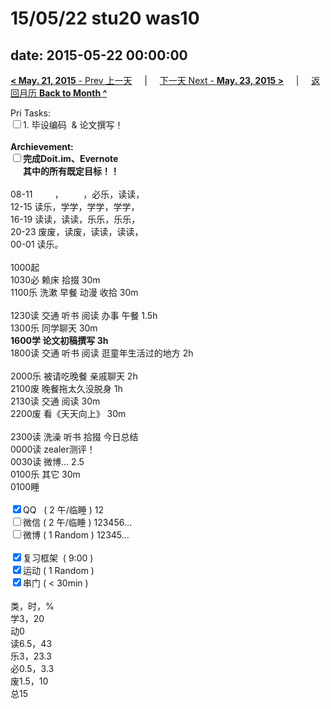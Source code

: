 # 15/05/22 stu20 was10

date: 2015-05-22 00:00:00
---
[**< May. 21, 2015** - Prev 上一天](/lifelogs/2015/05/d21.html) &nbsp; &nbsp; | &nbsp; &nbsp; [下一天 Next - **May. 23, 2015 >**](/lifelogs/2015/05/d23.html) &nbsp; &nbsp; |  &nbsp; &nbsp; [返回月历 **Back to Month ^**](/lifelogs/2015/05/index.html)
<br/><div>Pri Tasks:<br/><input type="checkbox" />1. 毕设编码  & 论文撰写！</div><div><br/></div><div><b>Archievement:</b></div><div><b><input type="checkbox" />完成Doit.im、</b><b>Evernote</b></div><div><b>      其中的</b><b>所有</b><b>既定目标！！</b></div><div><div><br/></div>08-11         ，        ，必乐，读读，<br/>12-15 读乐，学学，学学，学学，<br/>16-19 读读，读读，乐乐，乐乐，<br/>20-23 废废，读废，读读，读读，</div><div>00-01 读乐。</div><div><div><br/></div>1000起<br/>1030必 赖床 拾掇 30m </div><div>1100乐 洗漱 早餐 动漫 收拾 30m</div><div><div><br/></div>1230读 交通 听书 阅读 办事 午餐 1.5h</div><div>1300乐 同学聊天 30m</div><div><b>1600学 </b><b>论文初稿撰写</b><b> 3h</b></div><div><div>1800读 交通 听书 阅读 逛童年生活过的地方 2h</div><div><br/></div>2000乐 被请吃晚餐 亲戚聊天 2h</div><div>2100废 晚餐拖太久没脱身 1h</div><div>2130读 交通 阅读 30m</div><div>2200废 看《天天向上》 30m</div><div><div><br/></div>2300读 洗澡 听书 拾掇 今日总结<b><br/></b></div><div>0000读 zealer测评！</div><div>0030读 微博… 2.5</div><div>0100乐 其它 30m</div><div>0100睡</div><div><br/></div><div><input type="checkbox" checked="true" />QQ   ( 2 午/临睡 ) 12<br/><input type="checkbox" />微信 ( 2 午/临睡 ) 123456…</div><div><input type="checkbox" />微博 ( 1 Random ) 12345…</div><div><br/></div><div><input type="checkbox" checked="true" />复习框架  ( 9:00 ) <br/></div><div><input type="checkbox" checked="true" />运动 ( 1 Random ) </div><div><input type="checkbox" checked="true" />串门 ( < 30min ) </div><div><div><br/></div>类，时，%<br/>学3，20<br/>动0<br/>读6.5，43<br/>乐3，23.3<br/>必0.5，3.3<br/>废1.5，10<br/>总15</div>
